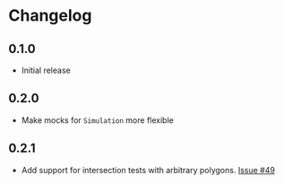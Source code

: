 # Changelog

## 0.1.0

- Initial release

## 0.2.0

- Make mocks for `Simulation` more flexible

## 0.2.1

- Add support for intersection tests with arbitrary polygons. [Issue #49](https://github.com/myelin-ai/engine/issues/49)

